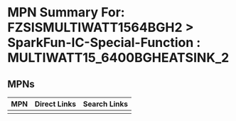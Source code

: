 



# MPN Summary For: FZSISMULTIWATT1564BGH2 > SparkFun-IC-Special-Function : MULTIWATT15_6400BGHEATSINK_2

## MPNs
  

|MPN|Direct Links|Search Links|
| :--- | :--- | :--- |
||||

